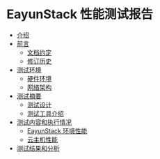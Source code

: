 # EayunStack 性能测试报告

* [介绍](README.md)
* [前言](preface/README.md)
   * [文档约定](preface/conventions.md)
   * [修订历史](preface/revision_history.md)
* [测试环境](env/README.md)
   * [硬件环境](env/hardware.md)
   * [网络架构](env/network.md)
* [测试摘要](test_summary/README.md)
   * [测试设计](test_summary/test_design.md)
   * [测试工具介绍](test_summary/test_tools.md)
* [测试内容和执行情况](content_execute/README.md)
   * [EayunStack 环境性能]()
   * [云主机性能]()
* [测试结果和分析]()
